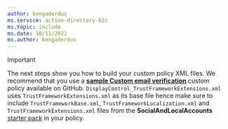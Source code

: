 ```yaml
---
author: kengaderdus
ms.service: active-directory-b2c
ms.topic: include
ms.date: 10/11/2021
ms.author: kengaderdus
---
```


> [!IMPORTANT]
> The next steps show you how to build your custom policy XML files. We recommend that you use a **[sample Custom email verification](https://github.com/azure-ad-b2c/samples/tree/master/policies/custom-email-verifcation-displaycontrol/policy)** custom policy available on GitHub. `DisplayControl_TrustFrameworkExtensions.xml` uses `TrustFrameworkExtensions.xml` as its base file hence make sure to include `TrustFrameworkBase.xml`, `TrustFrameworkLocalization.xml` and `TrustFrameworkExtensions.xml` files from the **SocialAndLocalAccounts** [starter pack](https://github.com/Azure-Samples/active-directory-b2c-custom-policy-starterpack) in your policy.